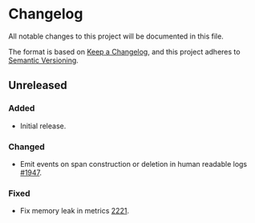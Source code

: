 <!-- markdownlint-disable no-duplicate-heading -->

# Changelog

All notable changes to this project will be documented in this file.

The format is based on [Keep a Changelog](https://keepachangelog.com/en/1.1.0/),
and this project adheres to [Semantic Versioning](https://semver.org/spec/v2.0.0.html).

## Unreleased

### Added

- Initial release.

### Changed

- Emit events on span construction or deletion in human readable logs
  [#1947](https://github.com/astriaorg/astria/pull/1947).

### Fixed

- Fix memory leak in metrics [2221](https://github.com/astriaorg/astria/pull/2221).
